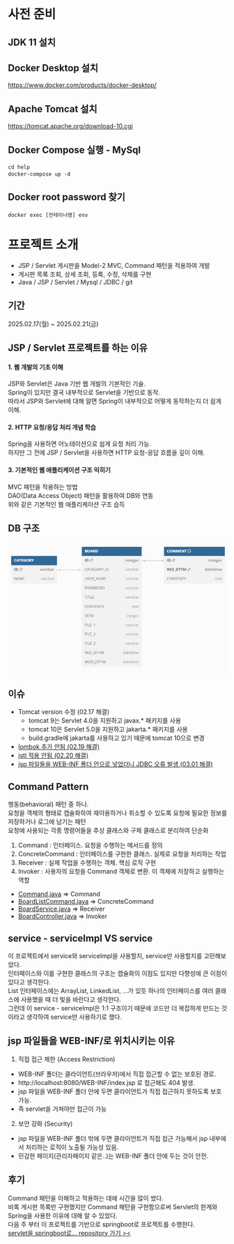 
# 사전 준비

## JDK 11 설치

## Docker Desktop 설치
https://www.docker.com/products/docker-desktop/

## Apache Tomcat 설치
https://tomcat.apache.org/download-10.cgi

## Docker Compose 실행 - MySql
``` 
cd help
docker-compose up -d
```
## Docker root password 찾기
```
docker exec [컨테이너명] env
```

# 프로젝트 소개
- JSP / Servlet 게시판을 Model-2 MVC, Command 패턴을 적용하여 개발
- 게시판 목록 조회, 상세 조회, 등록, 수정, 삭제를 구현
- Java / JSP / Servlet / Mysql / JDBC / git

## 기간
2025.02.17(월) ~ 2025.02.21(금)

## JSP / Servlet 프로젝트를 하는 이유
#### 1. 웹 개발의 기초 이해
JSP와 Servlet은 Java 기반 웹 개발의 기본적인 기술.<br>
Spring이 있지만 결국 내부적으로 Servlet을 기반으로 동작.<br>
따라서 JSP와 Servlet에 대해 알면 Spring이 내부적으로 어떻게 동작하는지 더 쉽게 이해.

#### 2. HTTP 요청/응답 처리 개념 학습
Spring을 사용하면 어노테이션으로 쉽게 요청 처리 가능.<br>
하지만 그 전에 JSP / Servlet을 사용하면 HTTP 요청-응답 흐름을 깊이 이해.

#### 3. 기본적인 웹 애플리케이션 구조 익히기
MVC 패턴을 적용하는 방법<br>
DAO(Data Access Object) 패턴을 활용하여 DB와 연동<br>
위와 같은 기본적인 웹 애플리케이션 구조 습득

## DB 구조
![database_structure.png](database_structure.png)

## 이슈
- Tomcat version 수정 (02.17 해결)
  - tomcat 9는 Servlet 4.0을 지원하고 javax.* 패키지를 사용
  - tomcat 10은 Servlet 5.0을 지원하고 jakarta.* 패키지를 사용
  - build.gradle에 jakarta를 사용하고 있기 때문에 tomcat 10으로 변경
- [lombok 추가 안됨 (02.19 해결)](https://velog.io/@sun-8/jspservlet-lombok-추가-안됨)
- [jstl 적용 안됨 (02.20 해결)](https://velog.io/@sun-8/jspservlet-jstl추가-안됨)
- [jsp 파일들을 WEB-INF 폴더 안으로 넣었더니 JDBC 오류 발생 (03.01 해결)](https://velog.io/@sun-8/jspservlet-jsp-파일을-WEB-INF-폴더-안에-위치-후-JDBC-오류)

## Command Pattern
행동(behavioral) 패턴 중 하나.<br>
요청을 객체의 형태로 캡슐화하여 재이용하거나 취소할 수 있도록 요청에 필요한 정보를 저장하거나 로그에 남기는 패턴<br>
요청에 사용되는 각종 명령어들을 추상 클래스와 구체 클래스로 분리하여 단순화<br>
1. Command : 인터페이스. 요청을 수행하는 메서드를 정의
2. ConcreteCommand : 인터페이스를 구현한 클래스. 실제로 요청을 처리하는 작업
3. Receiver : 실제 작업을 수행하는 객체. 핵심 로직 구현
4. Invoker : 사용자의 요청을 Command 객체로 변환. 이 객체에 저장하고 실행하는 역할

- [Command.java](/src/main/java/com/study/web/command/Command.java) => Command
- [BoardListCommand.java](/src/main/java/com/study/web/command/board/BoardListCommand.java) => ConcreteCommand
- [BoardService.java](/src/main/java/com/study/web/service/BoardService.java) => Receiver
- [BoardController.java](/src/main/java/com/study/web/controller/BoardController.java) => Invoker

## service - serviceImpl VS service
이 프로젝트에서 service와 serviceImpl을 사용할지, service만 사용할지를 고민해보았다.<br>
인터페이스와 이를 구현한 클래스의 구조는 캡슐화의 이점도 있지만 다향성에 큰 이점이 있다고 생각한다.<br>
List 인터페이스에는 ArrayList, LinkedList, ...가 있듯 하나의 인터페이스를 여러 클래스에 사용했을 때 더 빛을 바란다고 생각한다.<br>
그런데 이 service - serviceImpl은 1:1 구조이기 때문에 코드만 더 복잡하게 만드는 것이라고 생각하여 service만 사용하기로 했다.

## jsp 파일들을 WEB-INF/로 위치시키는 이유
1. 직접 접근 제한 (Access Restriction)
- WEB-INF 폴더는 클라이언트(브라우저)에서 직접 접근할 수 없는 보호된 경로.
- http://localhost:8080/WEB-INF/index.jsp 로 접근해도 404 발생.
- jsp 파일을 WEB-INF 폴더 안에 두면 클라이언트가 직접 접근하지 못하도록 보호 가능.
- 즉 servlet을 거쳐야만 접근이 가능
2. 보안 강화 (Security)
- jsp 파일을 WEB-INF 폴더 밖에 두면 클라이언트가 직접 접근 가능해서 jsp 내부에서 처리하는 로직이 노출될 가능성 있음.
- 민감한 페이지(관리자페이지 같은..)는 WEB-INF 폴더 안에 두는 것이 안전.

## 후기
Command 패턴을 이해하고 적용하는 데에 시간을 많이 썼다.<br>
비록 게시판 목록만 구현했지만 Command 패턴을 구현함으로써 Servlet의 한계와 Spring을 사용한 이유에 대해 알 수 있었다.<br>
다음 주 부터 이 프로젝트를 기반으로 springboot로 프로젝트를 수행한다.<br>
[servlet을 springboot로... repository 가기 ><](https://github.com/sun-8/eb-study-springboot)
